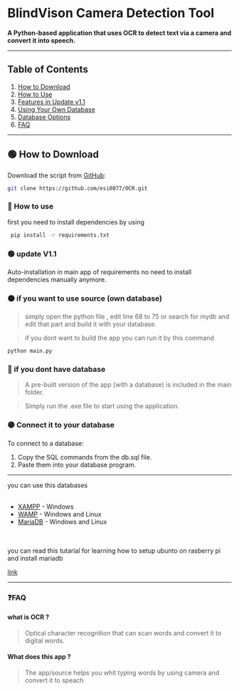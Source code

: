 # BlindVison Camera Detection Tool
**A Python-based application that uses OCR to detect text via a camera and convert it into speech.**


---

## Table of Contents  
1. [How to Download](#🟢-how-to-download)  
2. [How to Use](#🔵-how-to-use)  
3. [Features in Update v1.1](#🟢-update-v11)  
4. [Using Your Own Database](#🟠-if-you-want-to-use-source-own-database)  
5. [Database Options](#🔴-if-you-dont-have-database)  
6. [FAQ](#❓faq)

---


## 🟢 How to Download  
Download the script from [GitHub](https://github.com/esi0077/OCR):  

```bash
git clone https://github.com/esi0077/OCR.git
```

### 🔵 How to use 

first you need to install dependencies by using

```bash
 pip install -r requirements.txt
```
### 🟢 update V1.1

Auto-installation in main app of requirements no need to install dependencies manually anymore.

### 🟠 if you want to use source (own database)

> simply open the python file , edit line 68 to 75 or search for mydb and edit that part and build it with your database.

> if you dont want to build the app you can run it by this command 

```bash
python main.py
```

### 🔴 if you dont have database 

> A pre-built version of the app (with a database) is included in the main folder.

> Simply run the .exe file to start using the application.

### 🟣 Connect it to your database

To connect to a database:

 1. Copy the SQL commands from the db.sql file.
 2. Paste them into your database program.

<hr>
you can use this databases 
<br>
<br>

- [XAMPP](https://www.apachefriends.org) - Windows  
- [WAMP](https://www.wampserver.com/en/) - Windows and Linux  
- [MariaDB](https://mariadb.com/) - Windows and Linux

<br>
<br>
you can read this tutarial for learning how to setup ubunto on rasberry pi and install mariadb

[link](https://github.com/esi0077/catalog_with_database)

<hr>



### ❓FAQ

#### what is OCR ?
> Optical character recognition that can scan words and convert it to digital words.

#### What does this app ?

> The app/source helps you whit typing words by using camera and convert it to speach 




